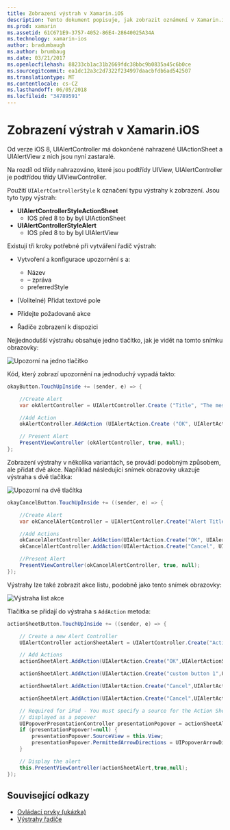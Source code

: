 ```yaml
---
title: Zobrazení výstrah v Xamarin.iOS
description: Tento dokument popisuje, jak zobrazit oznámení v Xamarin.iOS pomocí UIAlertController rozhraní API byla zavedená v iOS 8.
ms.prod: xamarin
ms.assetid: 61C671E9-3757-4052-86E4-28640025A34A
ms.technology: xamarin-ios
author: bradumbaugh
ms.author: brumbaug
ms.date: 03/21/2017
ms.openlocfilehash: 88233cb1ac31b2669fdc38bbc9b0835a45c6b0ce
ms.sourcegitcommit: ea1dc12a3c2d7322f234997daacbfdb6ad542507
ms.translationtype: MT
ms.contentlocale: cs-CZ
ms.lasthandoff: 06/05/2018
ms.locfileid: "34789591"
---
```

# <a name="displaying-alerts-in-xamarinios"></a>Zobrazení výstrah v Xamarin.iOS

Od verze iOS 8, UIAlertController má dokončené nahrazené UIActionSheet a UIAlertView z nich jsou nyní zastaralé.

Na rozdíl od třídy nahrazováno, které jsou podtřídy UIView, UIAlertController je podtřídou třídy UIViewController.

Použití `UIAlertControllerStyle` k označení typu výstrahy k zobrazení. Jsou tyto typy výstrah:

- **UIAlertControllerStyleActionSheet**
    * IOS před 8 to by byl UIActionSheet
- **UIAlertControllerStyleAlert**
    * IOS před 8 to by byl UIAlertView 

Existují tři kroky potřebné při vytváření řadič výstrah:

- Vytvoření a konfigurace upozornění s a:
    * Název
    * – zpráva
    * preferredStyle
    
- (Volitelné) Přidat textové pole
- Přidejte požadované akce
- Řadiče zobrazení k dispozici

Nejjednodušší výstrahu obsahuje jedno tlačítko, jak je vidět na tomto snímku obrazovky:

 ![Upozorní na jedno tlačítko](alerts-images/alert1.png)

Kód, který zobrazí upozornění na jednoduchý vypadá takto:

```csharp
okayButton.TouchUpInside += (sender, e) => {

    //Create Alert
    var okAlertController = UIAlertController.Create ("Title", "The message", UIAlertControllerStyle.Alert);

    //Add Action
    okAlertController.AddAction (UIAlertAction.Create ("OK", UIAlertActionStyle.Default, null));

    // Present Alert
    PresentViewController (okAlertController, true, null);
};
```

Zobrazení výstrahy v několika variantách, se provádí podobným způsobem, ale přidat dvě akce. Například následující snímek obrazovky ukazuje výstraha s dvě tlačítka:

 ![ Upozorní na dvě tlačítka](alerts-images/alert2.png)

```csharp
okayCancelButton.TouchUpInside += ((sender, e) => {

    //Create Alert
    var okCancelAlertController = UIAlertController.Create("Alert Title", "Choose from two buttons", UIAlertControllerStyle.Alert);

    //Add Actions
    okCancelAlertController.AddAction(UIAlertAction.Create("OK", UIAlertActionStyle.Default, alert => Console.WriteLine ("Okay was clicked")));
    okCancelAlertController.AddAction(UIAlertAction.Create("Cancel", UIAlertActionStyle.Cancel, alert => Console.WriteLine ("Cancel was clicked")));

    //Present Alert
    PresentViewController(okCancelAlertController, true, null);
});
```

Výstrahy lze také zobrazit akce listu, podobně jako tento snímek obrazovky:

 ![Výstraha list akce](alerts-images/alert3.png)

Tlačítka se přidají do výstraha s `AddAction` metoda:

```csharp
actionSheetButton.TouchUpInside += ((sender, e) => {

    // Create a new Alert Controller
    UIAlertController actionSheetAlert = UIAlertController.Create("Action Sheet", "Select an item from below", UIAlertControllerStyle.ActionSheet);

    // Add Actions
    actionSheetAlert.AddAction(UIAlertAction.Create("OK",UIAlertActionStyle.Default, (action) => Console.WriteLine ("Item One pressed.")));

    actionSheetAlert.AddAction(UIAlertAction.Create("custom button 1",UIAlertActionStyle.Default, (action) => Console.WriteLine ("Item Two pressed.")));

    actionSheetAlert.AddAction(UIAlertAction.Create("Cancel",UIAlertActionStyle.Default, (action) => Console.WriteLine ("Item Three pressed.")));

    actionSheetAlert.AddAction(UIAlertAction.Create("Cancel",UIAlertActionStyle.Cancel, (action) => Console.WriteLine ("Cancel button pressed.")));

    // Required for iPad - You must specify a source for the Action Sheet since it is
    // displayed as a popover
    UIPopoverPresentationController presentationPopover = actionSheetAlert.PopoverPresentationController;
    if (presentationPopover!=null) {
        presentationPopover.SourceView = this.View;
        presentationPopover.PermittedArrowDirections = UIPopoverArrowDirection.Up;
    }

    // Display the alert
    this.PresentViewController(actionSheetAlert,true,null);
});
```

## <a name="related-links"></a>Související odkazy

- [Ovládací prvky (ukázka)](https://developer.xamarin.com/samples/Controls/)
- [Výstrahy řadiče](https://developer.xamarin.com/recipes/ios/standard_controls/alertcontroller/)
